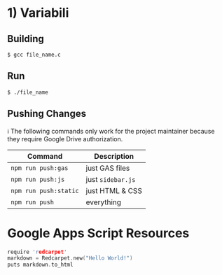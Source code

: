 <h1> 1) Variabili



## Building

```
$ gcc file_name.c
```

## Run

```
$ ./file_name
```

## Pushing Changes

ℹ️ The following commands only work for the project maintainer
because they require Google Drive authorization.

| Command | Description |
| --- | --- |
| `npm run push:gas` | just GAS files |
| `npm run push:js` | just `sidebar.js` |
| `npm run push:static` | just HTML & CSS |
| `npm run push` | everything |

# Google Apps Script Resources



```c
require 'redcarpet'
markdown = Redcarpet.new("Hello World!")
puts markdown.to_html
```
